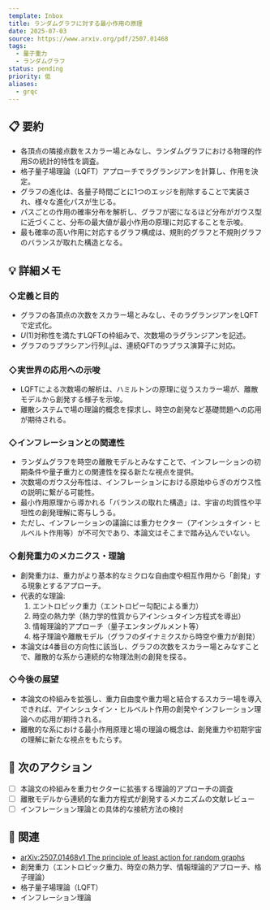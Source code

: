 ```yaml
---
template: Inbox
title: ランダムグラフに対する最小作用の原理
date: 2025-07-03
source: https://www.arxiv.org/pdf/2507.01468
tags:
  - 量子重力
  - ランダムグラフ
status: pending
priority: 低
aliases:
  - grqc
---
```


## 📋 要約
- 各頂点の隣接点数をスカラー場とみなし、ランダムグラフにおける物理的作用$S$の統計的特性を調査。
- 格子量子場理論（LQFT）アプローチでラグランジアンを計算し、作用を決定。
- グラフの進化は、各量子時間ごとに1つのエッジを削除することで実装され、様々な進化パスが生じる。
- パスごとの作用の確率分布を解析し、グラフが密になるほど分布がガウス型に近づくこと、分布の最大値が最小作用の原理に対応することを示唆。
- 最も確率の高い作用に対応するグラフ構成は、規則的グラフと不規則グラフのバランスが取れた構造となる。

## 💡 詳細メモ

### ◇定義と目的
- グラフの各頂点の次数をスカラー場とみなし、そのラグランジアンをLQFTで定式化。
- $U(1)$対称性を満たすLQFTの枠組みで、次数場のラグランジアンを記述。
- グラフのラプラシアン行列$L_{ij}$は、連続QFTのラプラス演算子に対応。

### ◇実世界の応用への示唆
- LQFTによる次数場の解析は、ハミルトンの原理に従うスカラー場が、離散モデルから創発する様子を示唆。
- 離散システムで場の理論的概念を探求し、時空の創発など基礎問題への応用が期待される。

### ◇インフレーションとの関連性
- ランダムグラフを時空の離散モデルとみなすことで、インフレーションの初期条件や量子重力との関連性を探る新たな視点を提供。
- 次数場のガウス分布性は、インフレーションにおける原始ゆらぎのガウス性の説明に繋がる可能性。
- 最小作用原理から導かれる「バランスの取れた構造」は、宇宙の均質性や平坦性の創発理解に寄与しうる。
- ただし、インフレーションの議論には重力セクター（アインシュタイン・ヒルベルト作用等）が不可欠であり、本論文はそこまで踏み込んでいない。

### ◇創発重力のメカニクス・理論
- 創発重力は、重力がより基本的なミクロな自由度や相互作用から「創発」する現象とするアプローチ。
- 代表的な理論:
    1. エントロピック重力（エントロピー勾配による重力）
    2. 時空の熱力学（熱力学的性質からアインシュタイン方程式を導出）
    3. 情報理論的アプローチ（量子エンタングルメント等）
    4. 格子理論や離散モデル（グラフのダイナミクスから時空や重力が創発）
- 本論文は4番目の方向性に該当し、グラフの次数をスカラー場とみなすことで、離散的な系から連続的な物理法則の創発を探る。

### ◇今後の展望
- 本論文の枠組みを拡張し、重力自由度や重力場と結合するスカラー場を導入できれば、アインシュタイン・ヒルベルト作用の創発やインフレーション理論への応用が期待される。
- 離散的な系における最小作用原理と場の理論の概念は、創発重力や初期宇宙の理解に新たな視点をもたらす。

## 🎯 次のアクション
- [ ] 本論文の枠組みを重力セクターに拡張する理論的アプローチの調査
- [ ] 離散モデルから連続的な重力方程式が創発するメカニズムの文献レビュー
- [ ] インフレーション理論との具体的な接続方法の検討

## 🔗 関連
- [arXiv:2507.01468v1 The principle of least action for random graphs](https://alphaxiv.org/pdf/2507.01468v1)
- 創発重力（エントロピック重力、時空の熱力学、情報理論的アプローチ、格子理論）
- 格子量子場理論（LQFT）
- インフレーション理論
